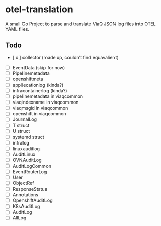 # otel-translation

A small Go Project to parse and translate ViaQ JSON log files into OTEL YAML files.

## Todo
- [ x ] collector (made up, couldn't find equavalient)
- [ ] EventData (skip for now)
- [ ] Pipelinemetadata
- [ ] openshiftmeta
- [ ] appliecationlog (kinda?)
- [ ] infracontainerlog (kinda?)
- [ ] pipelinemetadata in viaqcommon
- [ ] viaqindexname in viaqcommon
- [ ] viaqmsgid in viaqcommon
- [ ] openshift in viaqcommon
- [ ] JournalLog
- [ ] T struct
- [ ] U struct
- [ ] systemd struct
- [ ] infralog
- [ ] linuxauditlog
- [ ] AuditLinux
- [ ] OVNAuditLog
- [ ] AuditLogCommon
- [ ] EventRouterLog
- [ ] User
- [ ] ObjectRef
- [ ] ResponseStatus
- [ ] Annotations
- [ ] OpenshiftAuditLog
- [ ] K8sAuditLog
- [ ] AuditLog
- [ ] AllLog